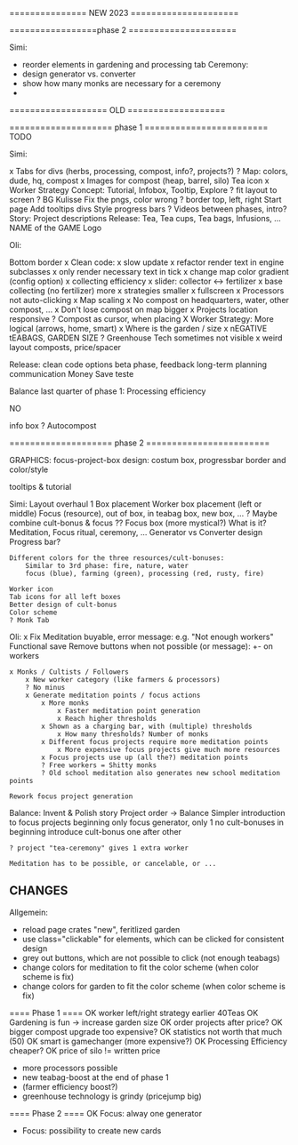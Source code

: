 =============== NEW 2023 =====================

=================phase 2 =====================

Simi:
- reorder elements in gardening and processing tab
Ceremony:
- design generator vs. converter
- show how many monks are necessary for a ceremony
- 




=================== OLD ===================

==================== phase 1 ========================
TODO

Simi:

x Tabs for divs (herbs, processing, compost, info?, projects?)
? Map: colors, dude, hq, compost
x Images for compost (heap, barrel, silo)
Tea icon
x Worker Strategy
Concept: Tutorial, Infobox, Tooltip, Explore
? fit layout to screen
? BG Kulisse
Fix the pngs, color wrong
? border top, left, right
Start page
Add tooltips divs
Style progress bars
? Videos between phases, intro?
Story:
    Project descriptions
Release:
    Tea, Tea cups, Tea bags, Infusions, ...
    NAME of the GAME
    Logo

Oli:

Bottom border
x Clean code:
    x slow update
    x refactor render text in engine subclasses
    x only render necessary text in tick
x change map color gradient (config option)
x collecting efficiency
x slider: collector <-> fertilizer
x base collecting (no fertilizer) more
x strategies smaller
x fullscreen
x Processors not auto-clicking
x Map scaling
x No compost on headquarters, water, other compost, ...
x Don't lose compost on map bigger
x Projects location responsive
? Compost as cursor, when placing
X Worker Strategy: More logical (arrows, home, smart)
x Where is the garden / size
x nEGATIVE tEABAGS, GARDEN SIZE
? Greenhouse Tech sometimes not visible
x weird layout composts, price/spacer

Release:
    clean code
    options
    beta phase, feedback
    long-term planning
    communication
    Money
    Save teste

Balance last quarter of phase 1:
    Processing efficiency

NO

info box
? Autocompost

==================== phase 2 ========================

GRAPHICS:
focus-project-box design: costum box, progressbar border and color/style

tooltips & tutorial

Simi:
    Layout overhaul 1
        Box placement
            Worker box placement (left or middle)
        Focus (resource), out of box, in teabag box, new box, ... ?
            Maybe combine cult-bonus & focus ??
        Focus box (more mystical?)
            What is it? Meditation, Focus ritual, ceremony, ...
            Generator vs Converter design
            Progress bar?

    Different colors for the three resources/cult-bonuses:
        Similar to 3rd phase: fire, nature, water
        focus (blue), farming (green), processing (red, rusty, fire)

    Worker icon
    Tab icons for all left boxes
    Better design of cult-bonus
    Color scheme
    ? Monk Tab

Oli:
    x Fix Meditation
    buyable, error message: e.g. "Not enough workers"
    Functional save
    Remove buttons when not possible (or message): +- on workers

    x Monks / Cultists / Followers
        x New worker category (like farmers & processors)
        ? No minus
        x Generate meditation points / focus actions
            x More monks
                x Faster meditation point generation
                x Reach higher thresholds
            x Shown as a charging bar, with (multiple) thresholds
                x How many thresholds? Number of monks
            x Different focus projects require more meditation points
                x More expensive focus projects give much more resources
            x Focus projects use up (all the?) meditation points
            ? Free workers = Shitty monks
            ? Old school meditation also generates new school meditation points

    Rework focus project generation

Balance:
    Invent & Polish story
    Project order -> Balance
    Simpler introduction to focus projects
        beginning only focus generator, only 1
        no cult-bonuses in beginning
        introduce cult-bonus one after other

    ? project "tea-ceremony" gives 1 extra worker

    Meditation has to be possible, or cancelable, or ...

## CHANGES

Allgemein:
- reload page crates "new", feritlized garden
- use class="clickable" for elements, which can be clicked for consistent design
- grey out buttons, which are not possible to click (not enough teabags)
- change colors for meditation to fit the color scheme (when color scheme is fix)
- change colors for garden to fit the color scheme (when color scheme is fix)

==== Phase 1 ====
OK worker left/right strategy earlier 40Teas
OK Gardening is fun -> increase garden size
OK order projects after price?
OK bigger compost upgrade too expensive?
OK statistics not worth that much (50)
OK smart is gamechanger (more expensive?)
OK Processing Efficiency cheaper?
OK price of silo != written price
- more processors possible
- new teabag-boost at the end of phase 1
- (farmer efficiency boost?)
- greenhouse technology is grindy (pricejump big)

==== Phase 2 ====
OK Focus: alway one generator
- Focus: possibility to create new cards